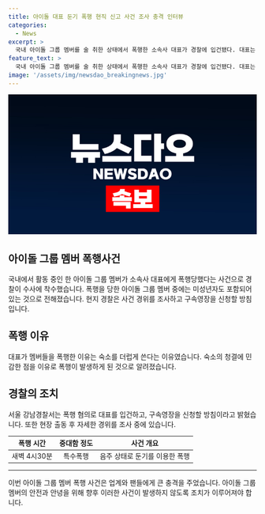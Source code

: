 ```yaml
---
title: 아이돌 대표 둔기 폭행 현직 신고 사건 조사 충격 인터뷰
categories:
  - News
excerpt: >
  국내 아이돌 그룹 멤버를 술 취한 상태에서 폭행한 소속사 대표가 경찰에 입건됐다. 대표는 음주 상태로 멤버들을 90㎝ 길이의 둔기로 폭행했는데, 이에 대해 숙소를 더럽게 쓴다는 이유를 꼬집었다. 현장에서는 미성년자도 피해를 입은 것으로 전해졌으며, 경찰은 구속영장 신청을 검토 중이다.
feature_text: >
  국내 아이돌 그룹 멤버를 술 취한 상태에서 폭행한 소속사 대표가 경찰에 입건됐다. 대표는 음주 상태로 멤버들을 90㎝ 길이의 둔기로 폭행했는데, 이에 대해 숙소를 더럽게 쓴다는 이유를 꼬집었다. 현장에서는 미성년자도 피해를 입은 것으로 전해졌으며, 경찰은 구속영장 신청을 검토 중이다.
image: '/assets/img/newsdao_breakingnews.jpg'
---
```


<p><img src="/assets/img/newsdao_breakingnews.jpg" alt="pcversion 속보" /></p>

<h2 data-ke-size="size26">아이돌 그룹 멤버 폭행사건</h2>

<p data-ke-size="size16">국내에서 활동 중인 한 아이돌 그룹 멤버가 소속사 대표에게 폭행당했다는 사건으로 경찰이 수사에 착수했습니다. 폭행을 당한 아이돌 그룹 멤버 중에는 미성년자도 포함되어 있는 것으로 전해졌습니다. 현지 경찰은 사건 경위를 조사하고 구속영장을 신청할 방침입니다.</p>

<h2 data-ke-size="size26">폭행 이유</h2>

<p data-ke-size="size16">대표가 멤버들을 폭행한 이유는 숙소를 더럽게 쓴다는 이유였습니다. 숙소의 청결에 민감한 점을 이유로 폭행이 발생하게 된 것으로 알려졌습니다.</p>

<h2 data-ke-size="size26">경찰의 조치</h2>

<p data-ke-size="size16">서울 강남경찰서는 폭행 혐의로 대표를 입건하고, 구속영장을 신청할 방침이라고 밝혔습니다. 또한 현장 출동 후 자세한 경위를 조사 중에 있습니다.</p>

<table>
    <thead>
        <tr>
            <th style="text-align: center;">폭행 시간</th>
            <th style="text-align: center;">중대함 정도</th>
            <th style="text-align: center;">사건 개요</th>
        </tr>
    </thead>
    <tbody>
        <tr>
            <td style="text-align: center;">새벽 4시30분</td>
            <td style="text-align: center;">특수폭행</td>
            <td>음주 상태로 둔기를 이용한 폭행</td>
        </tr>
    </tbody>
</table>

<hr>

<p data-ke-size="size16">이번 아이돌 그룹 멤버 폭행 사건은 업계와 팬들에게 큰 충격을 주었습니다. 아이돌 그룹 멤버의 안전과 안녕을 위해 향후 이러한 사건이 발생하지 않도록 조치가 이루어져야 합니다.</p>


